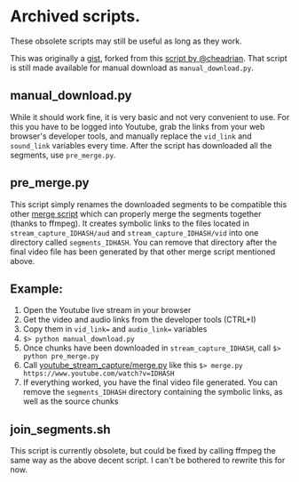 # Archived scripts.

These obsolete scripts may still be useful as long as they work.

This was originally a [gist](https://gist.github.com/glubsy/6e9b3061e074f528ea7153647f9fe615), forked from this [script by @cheadrian](https://gist.github.com/cheadrian/b661fb68a6a87ea64069e641cef68c3e). That script is still made available for manual download as `manual_download.py`.

## manual_download.py

While it should work fine, it is very basic and not very convenient to use.
For this you have to be logged into Youtube, grab the links from your web browser's developer tools, and manually replace the `vid_link` and `sound_link` variables every time.
After the script has downloaded all the segments, use `pre_merge.py`.

## pre_merge.py

This script simply renames the downloaded segments to be compatible this other [merge script](https://github.com/mrwnwttk/youtube_stream_capture/blob/main/merge.py) which can properly merge the segments together (thanks to ffmpeg).
It creates symbolic links to the files located in `stream_capture_IDHASH/aud` and `stream_capture_IDHASH/vid` into one directory called `segments_IDHASH`.
You can remove that directory after the final video file has been generated by that other merge script mentioned above.

## Example:

1. Open the Youtube live stream in your browser
2. Get the video and audio links from the developer tools (CTRL+I)
3. Copy them in `vid_link=` and `audio_link=` variables
4. ```$> python manual_download.py```
5. Once chunks have been downloaded in `stream_capture_IDHASH`, call
```$> python pre_merge.py```
6. Call [youtube_stream_capture/merge.py](https://github.com/mrwnwttk/youtube_stream_capture/blob/main/merge.py) like this ```$> merge.py https://www.youtube.com/watch?v=IDHASH```
7. If everything worked, you have the final video file generated. You can remove the `segments_IDHASH` directory containing the symbolic links, as well as the source chunks


## join_segments.sh

This script is currently obsolete, but could be fixed by calling ffmpeg the same way as the above decent script. I can't be bothered to rewrite this for now.
